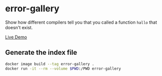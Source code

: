 # error-gallery

Show how different compilers tell you that you called a function `hallo`
that doesn't exist.

[Live Demo](https://flofriday.github.io/error-gallery/)

## Generate the index file

```bash
docker image build --tag error-gallery .
docker run -it --rm --volume $PWD:/PWD error-gallery
```
